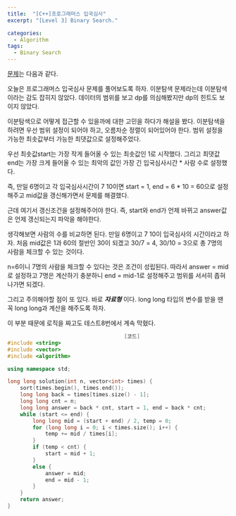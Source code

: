 ```yaml
---
title:  "[C++]프로그래머스 입국심사"
excerpt: "[Level 3] Binary Search."

categories:
  - Algorithm
tags:
  - Binary Search
---
```

[문제](https://programmers.co.kr/learn/courses/30/lessons/43238)는 다음과 같다.

오늘은 프로그래머스 입국심사 문제를 풀어보도록 하자. 이분탐색 문제라는데 이분탐색이라는 감도 잡히지 않았다. 데이터의 범위를 보고 dp를 의심해봤지만 dp의 힌트도 보이지 않았다.

이분탐색으로 어떻게 접근할 수 있을까에 대한 고민을 하다가 해설을 봤다. 이분탐색을 하려면 우선 범위 설정이 되어야 하고, 오름차순 정렬이 되어있어야 한다. 범위 설정을 가능한 최솟값부터 가능한 최댓값으로 설정해주었다. 

우선 최솟값start는 가장 작게 들어올 수 있는 최솟값인 1로 시작했다. 그리고 최댓값end는 가장 크게 들어올 수 있는 최악의 값인 가장 긴 입국심사시간 * 사람 수로 설정했다.

즉, 만일 6명이고 각 입국심사시간이 7 10이면 start = 1, end = 6 * 10 = 60으로 설정해주고 mid값을 갱신해가면서 문제를 해결했다.

근데 여기서 갱신조건을 설정해주어야 한다. 즉, start와 end가 언제 바뀌고 answer값은 언제 갱신되는지 파악을 해야한다.

생각해보면 사람의 수를 비교하면 된다. 만일 6명이고 7 10이 입국심사의 시간이라고 하자. 처음 mid값은 1과 60의 절반인 30이 되겠고 30/7 = 4, 30/10 = 3으로 총 7명의 사람을 체크할 수 있는 것이다.

n=6이니 7명의 사람을 체크할 수 있다는 것은 조건이 성립된다. 따라서 answer = mid로 설정하고 7명은 계산하기 충분하니 end = mid-1로 설정해주고 범위를 서서히 좁혀나가면 되겠다.

그리고 주의해야할 점이 또 있다. 바로 ___자료형___ 이다. long long 타입의 변수를 받을 땐 꼭 long long과 계산을 해주도록 하자.

이 부분 때문에 로직을 짜고도 테스트8번에서 계속 막혔다.

```c++
                                     [코드]
#include <string>
#include <vector>
#include <algorithm>

using namespace std;

long long solution(int n, vector<int> times) {
	sort(times.begin(), times.end());
	long long back = times[times.size() - 1];
	long long cnt = n;
	long long answer = back * cnt, start = 1, end = back * cnt;
	while (start <= end) {
		long long mid = (start + end) / 2, temp = 0;
		for (long long i = 0; i < times.size(); i++) {
			temp += mid / times[i];
		}
		if (temp < cnt) {
			start = mid + 1;
		}
		else {
			answer = mid;
			end = mid - 1;
		}
	}
	return answer;
}
```
